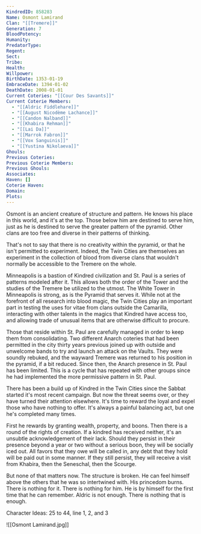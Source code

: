 ```yaml
---
KindredID: 858283
Name: Osmont Lamirand
Clan: "[[Tremere]]"
Generation: 7
BloodPotency: 
Humanity: 
PredatorType: 
Regent: 
Sect: 
Tribe: 
Health: 
Willpower: 
BirthDate: 1353-01-19
EmbraceDate: 1394-01-02
DeathDate: 2008-01-01
Current Coteries: "[[Cour Des Savants]]"
Current Coterie Members:
  - "[[Aldric Fiddlehare]]"
  - "[[August Nicodème Lachance]]"
  - "[[Candon Nalband]]"
  - "[[Khabira Rehman]]"
  - "[[Lai Da]]"
  - "[[Marrok Fabron]]"
  - "[[Vox Sanguinis]]"
  - "[[Yustina Nikolaeva]]"
Ghouls: 
Previous Coteries: 
Previous Coterie Members: 
Previous Ghouls: 
Associates: 
Haven: []
Coterie Haven: 
Domain: 
Plots:
---
```

Osmont is an ancient creature of structure and pattern. He knows his place in this world, and it's at the top. Those below him are destined to serve him, just as he is destined to serve the greater pattern of the pyramid. Other clans are too free and diverse in their patterns of thinking. 

That's not to say that there is no creativity within the pyramid, or that he isn't permitted to experiment. Indeed, the Twin Cities are themselves an experiment in the collection of blood from diverse clans that wouldn't normally be accessible to the Tremere on the whole. 

Minneapolis is a bastion of Kindred civilization and St. Paul is a series of patterns modeled after it. This allows both the order of the Tower and the studies of the Tremere be utilized to the utmost. The White Tower in Minneapolis is strong, as is the Pyramid that serves it. While not at the forefront of all research into blood magic, the Twin Cities play an important part in testing the uses for vitae from clans outside the Camarilla, interacting with other talents in the magics that Kindred have access too, and allowing trade of unusual items that are otherwise difficult to procure. 

Those that reside within St. Paul are carefully managed in order to keep them from consolidating. Two different Anarch coteries that had been permitted in the city thirty years previous joined up with outside and unwelcome bands to try and launch an attack on the Vaults. They were soundly rebuked, and the wayward Tremere was returned to his position in the pyramid, if a bit reduced. Since then, the Anarch presence in St. Paul has been limited. This is a cycle that has repeated with other groups since he had implemented the more permissive pattern in St. Paul.

There has been a build up of Kindred in the Twin Cities since the Sabbat started it's most recent campaign. But now the threat seems over, or they have turned their attention elsewhere. It's time to reward the loyal and expel those who have nothing to offer. It's always a painful balancing act, but one he's completed many times.

First he rewards by granting wealth, property, and boons. Then there is a round of the rights of creation. If a kindred has received neither, it's an unsubtle acknowledgement of their lack. Should they persist in their presence beyond a year or two without a serious boon, they will be socially iced out. All favors that they owe will be called in, any debt that they hold will be paid out in some manner. If they still persist, they will receive a visit from Khabira, then the Seneschal, then the Scourge.

But none of that matters now. The structure is broken. He can feel himself above the others that he was so intertwined with. His princedom burns. There is nothing for it. There is nothing for him. He is by himself for the first time that he can remember. Aldric is not enough. There is nothing that is enough.

Character Ideas: 
25 to 44, line 1, 2, and 3

![[Osmont Lamirand.jpg]]
